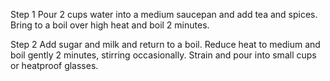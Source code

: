 Step 1
Pour 2 cups water into a medium saucepan and add tea and spices. Bring to a boil over high heat and boil 2 minutes.

Step 2
Add sugar and milk and return to a boil. Reduce heat to medium and boil gently 2 minutes, stirring occasionally. Strain and pour into small cups or heatproof glasses.